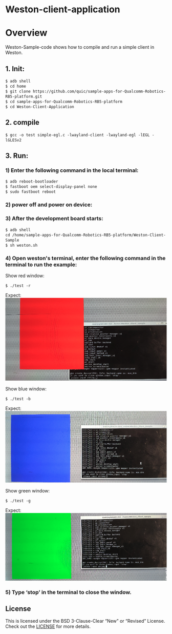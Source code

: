 # Weston-client-application
# Overview
Weston-Sample-code shows how to compile and run a simple client in Weston.

## 1. Init:
```
$ adb shell
$ cd home
$ git clone https://github.com/quic/sample-apps-for-Qualcomm-Robotics-RB5-platform.git
$ cd sample-apps-for-Qualcomm-Robotics-RB5-platform
$ cd Weston-Client-Application
```

## 2. compile
```
$ gcc -o test simple-egl.c -lwayland-client -lwayland-egl -lEGL -lGLESv2
```

## 3. Run:
### 1) Enter the following command in the local terminal:
```
$ adb reboot-bootloader
$ fastboot oem select-display-panel none
$ sudo fastboot reboot
```
### 2) power off and power on device:

### 3) After the development board starts:
```
$ adb shell
cd /home/sample-apps-for-Qualcomm-Robotics-RB5-platform/Weston-Client-Sample
$ sh weston.sh
```
### 4) Open weston's terminal, enter the following command in the terminal to run the example:
Show red window:
```
$ ./test -r
```
Expect:
![image text](image/red.png)

Show blue window:
```
$ ./test -b
```
Expect:
![image text](image/blue.png)

Show green window:
```
$ ./test -g
```
Expect:
![image text](image/green.png)

### 5) Type ‘stop’ in the terminal to close the window.

## License
This is licensed under the BSD 3-Clause-Clear “New” or “Revised” License. Check out the [LICENSE](LICENSE) for more details.
